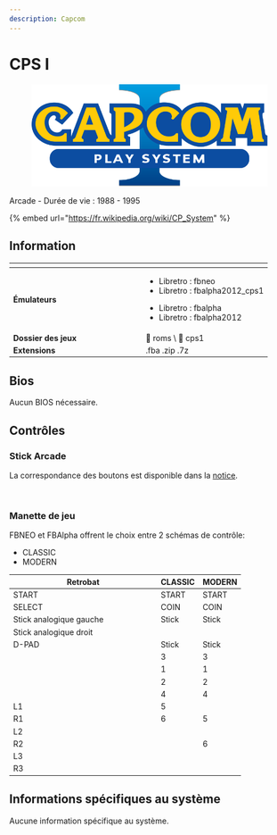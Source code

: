 ```yaml
---
description: Capcom
---
```


# CPS I

<div align="left"><figure><img src="https://raw.githubusercontent.com/fabricecaruso/es-theme-carbon/52ff37c9e265587d006945a2ba695b5a962b3a3d/art/logos/cps1.svg" alt=""><figcaption></figcaption></figure></div>

Arcade - Durée de vie : 1988 - 1995

{% embed url="https://fr.wikipedia.org/wiki/CP_System" %}

## Information

<table data-header-hidden><thead><tr><th width="224"></th><th></th></tr></thead><tbody><tr><td><strong>Émulateurs</strong></td><td><ul><li>Libretro : fbneo</li><li>Libretro : fbalpha2012_cps1</li></ul><ul><li>Libretro : fbalpha</li><li>Libretro : fbalpha2012</li></ul></td></tr><tr><td><strong>Dossier des jeux</strong></td><td><span data-gb-custom-inline data-tag="emoji" data-code="1f4c2">📂</span> roms \ <span data-gb-custom-inline data-tag="emoji" data-code="1f4c2">📂</span> cps1</td></tr><tr><td><strong>Extensions</strong></td><td>.fba .zip .7z</td></tr></tbody></table>

## Bios

Aucun BIOS nécessaire.

## Contrôles

### Stick Arcade

La correspondance des boutons est disponible dans la [notice](http://retrobat.ovh/notice/notice.pdf).

<div align="left"><figure><img src="https://i.imgur.com/kXBcdsB.png" alt=""><figcaption></figcaption></figure></div>

### Manette de jeu

FBNEO et FBAlpha offrent le choix entre 2 schémas de contrôle:

* CLASSIC
* MODERN

<table><thead><tr><th width="251">Retrobat</th><th>CLASSIC</th><th>MODERN</th></tr></thead><tbody><tr><td>START</td><td>START</td><td>START</td></tr><tr><td>SELECT</td><td>COIN</td><td>COIN</td></tr><tr><td>Stick analogique gauche</td><td>Stick</td><td>Stick</td></tr><tr><td>Stick analogique droit</td><td></td><td></td></tr><tr><td>D-PAD</td><td>Stick</td><td>Stick</td></tr><tr><td><img src="../../../../.gitbook/assets/image (33).png" alt=""></td><td>3</td><td>3</td></tr><tr><td><img src="../../../../.gitbook/assets/image (20).png" alt=""></td><td>1</td><td>1</td></tr><tr><td><img src="../../../../.gitbook/assets/image (7).png" alt=""></td><td>2</td><td>2</td></tr><tr><td><img src="../../../../.gitbook/assets/image (35).png" alt=""></td><td>4</td><td>4</td></tr><tr><td>L1</td><td>5</td><td></td></tr><tr><td>R1</td><td>6</td><td>5</td></tr><tr><td>L2</td><td></td><td></td></tr><tr><td>R2</td><td></td><td>6</td></tr><tr><td>L3</td><td></td><td></td></tr><tr><td>R3</td><td></td><td> </td></tr></tbody></table>

## Informations spécifiques au système

Aucune information spécifique au système.
